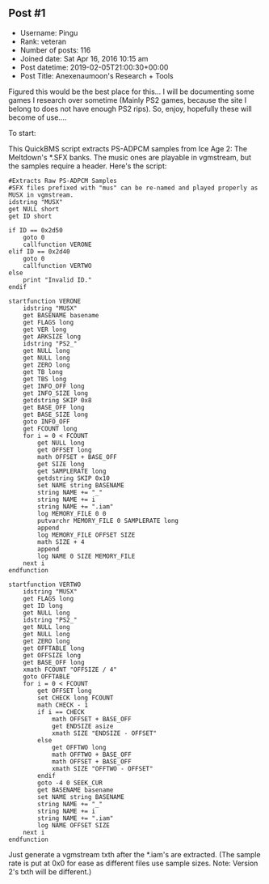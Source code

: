 ## Post #1
- Username: Pingu
- Rank: veteran
- Number of posts: 116
- Joined date: Sat Apr 16, 2016 10:15 am
- Post datetime: 2019-02-05T21:00:30+00:00
- Post Title: Anexenaumoon's Research + Tools

Figured this would be the best place for this... I will be documenting some games I research over sometime (Mainly PS2 games, because the site I belong to does not have enough PS2 rips). So, enjoy, hopefully these will become of use....

To start:

This QuickBMS script extracts PS-ADPCM samples from Ice Age 2: The Meltdown's *.SFX banks. The music ones are playable in vgmstream, but the samples require a header. Here's the script:

```
#Extracts Raw PS-ADPCM Samples
#SFX files prefixed with "mus" can be re-named and played properly as MUSX in vgmstream.
idstring "MUSX"
get NULL short
get ID short

if ID == 0x2d50
	goto 0
	callfunction VERONE
elif ID == 0x2d40
	goto 0
	callfunction VERTWO
else
	print "Invalid ID."
endif 

startfunction VERONE
	idstring "MUSX"
	get BASENAME basename	
	get FLAGS long
	get VER long
	get ARKSIZE long
	idstring "PS2_"
	get NULL long
	get NULL long
	get ZERO long
	get TB long
	get TBS long
	get INFO_OFF long
	get INFO_SIZE long
	getdstring SKIP 0x8
	get BASE_OFF long
	get BASE_SIZE long
	goto INFO_OFF
	get FCOUNT long
	for i = 0 < FCOUNT
		get NULL long
		get OFFSET long
		math OFFSET + BASE_OFF
		get SIZE long
		get SAMPLERATE long
		getdstring SKIP 0x10
		set NAME string BASENAME
		string NAME += "_"
		string NAME += i
		string NAME += ".iam"
		log MEMORY_FILE 0 0
		putvarchr MEMORY_FILE 0 SAMPLERATE long
		append
		log MEMORY_FILE OFFSET SIZE
		math SIZE + 4
		append
		log NAME 0 SIZE MEMORY_FILE
	next i 
endfunction

startfunction VERTWO
	idstring "MUSX"
	get FLAGS long
	get ID long
	get NULL long
	idstring "PS2_"
	get NULL long
	get NULL long
	get ZERO long
	get OFFTABLE long
	get OFFSIZE long
	get BASE_OFF long
	xmath FCOUNT "OFFSIZE / 4"
	goto OFFTABLE
	for i = 0 < FCOUNT
		get OFFSET long
		set CHECK long FCOUNT
		math CHECK - 1
		if i == CHECK
			math OFFSET + BASE_OFF	
			get ENDSIZE asize
			xmath SIZE "ENDSIZE - OFFSET"
		else
			get OFFTWO long
			math OFFTWO + BASE_OFF
			math OFFSET + BASE_OFF
			xmath SIZE "OFFTWO - OFFSET"
		endif
		goto -4 0 SEEK_CUR
		get BASENAME basename
		set NAME string BASENAME
		string NAME += "_"
		string NAME += i
		string NAME += ".iam"
		log NAME OFFSET SIZE
	next i 
endfunction

```


Just generate a vgmstream txth after the *.iam's are extracted. (The sample rate is put at 0x0 for ease as different files use sample sizes. Note: Version 2's txth will be different.)
